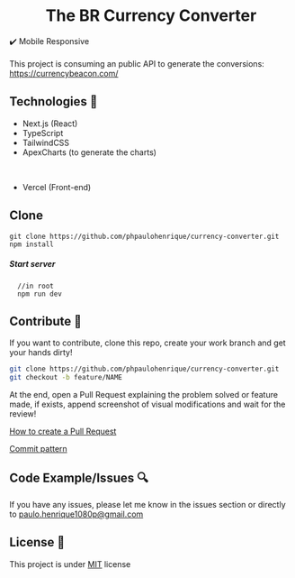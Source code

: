 <h1 align="center">The BR Currency Converter</h1>


✔️ Mobile Responsive
<br>
<br>
This project is consuming an public API to generate the conversions: https://currencybeacon.com/


## Technologies 🔧

- Next.js (React)
- TypeScript
- TailwindCSS
- ApexCharts (to generate the charts)
<br>

- Vercel (Front-end)



## Clone

```
git clone https://github.com/phpaulohenrique/currency-converter.git
npm install
```

<h5>Start server</h5>

```
  //in root
  npm run dev
```



## Contribute 🚀

If you want to contribute, clone this repo, create your work branch and get your hands dirty!

```bash
git clone https://github.com/phpaulohenrique/currency-converter.git
git checkout -b feature/NAME
```

 At the end, open a Pull Request explaining the problem solved or feature made, if exists, append screenshot of visual modifications and wait for the review!

[How to create a Pull Request](https://www.atlassian.com/br/git/tutorials/making-a-pull-request)

[Commit pattern](https://gist.github.com/joshbuchea/6f47e86d2510bce28f8e7f42ae84c716)


## Code Example/Issues 🔍

If you have any issues, please let me know in the issues section or directly to paulo.henrique1080p@gmail.com

## License 📃

This project is under [MIT](LICENSE) license
